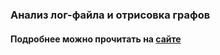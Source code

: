 ### Анализ лог-файла и отрисовка графов
#### Подробнее можно прочитать на [сайте](https://newtechaudit.ru/grafovaya-analitika/, 'link')
